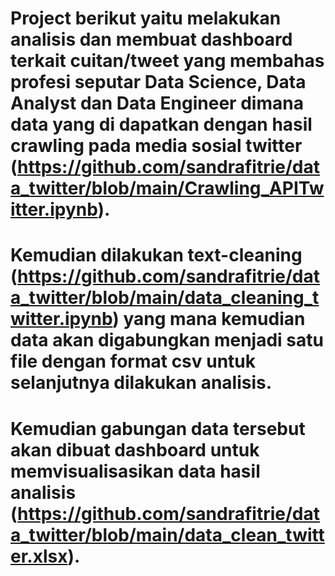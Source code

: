 # Project berikut yaitu melakukan analisis dan membuat dashboard terkait cuitan/tweet yang membahas profesi seputar Data Science, Data Analyst dan Data Engineer dimana data yang di dapatkan dengan hasil crawling pada media sosial twitter (https://github.com/sandrafitrie/data_twitter/blob/main/Crawling_APITwitter.ipynb).
# Kemudian dilakukan text-cleaning (https://github.com/sandrafitrie/data_twitter/blob/main/data_cleaning_twitter.ipynb) yang mana kemudian data akan digabungkan menjadi satu file dengan format csv untuk selanjutnya dilakukan analisis.
# Kemudian gabungan data tersebut akan dibuat dashboard untuk memvisualisasikan data hasil analisis  (https://github.com/sandrafitrie/data_twitter/blob/main/data_clean_twitter.xlsx).

